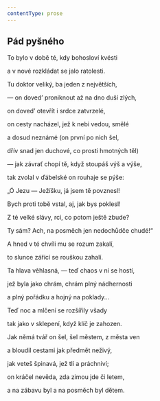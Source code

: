 ```yaml
---
contentType: prose
---
```


## Pád pyšného

To bylo v době té, kdy bohosloví kvésti

a v nové rozkládat se jalo ratolesti.

Tu doktor veliký, ba jeden z největších,

— on doved’ proniknout až na dno duší zlých,

on doved’ otevřít i srdce zatvrzelé,

on cesty nacházel, jež k nebi vedou, smělé

a dosud neznámé (on první po nich šel,

dřív snad jen duchové, co prosti hmotných těl)

— jak závrať chopí tě, když stoupáš výš a výše,

tak zvolal v ďábelské on rouhaje se pýše:

„Ó Jezu — Ježíšku, já jsem tě povznesl!

Bych proti tobě vstal, aj, jak bys poklesl!

Z té velké slávy, rci, co potom ještě zbude?

Ty sám? Ach, na posměch jen nedochůdče chudé!“

A hned v té chvíli mu se rozum zakalí,

to slunce zářící se rouškou zahalí.

Ta hlava věhlasná, — teď chaos v ní se hostí,

jež byla jako chrám, chrám plný nádhernosti

a plný pořádku a hojný na poklady...

Teď noc a mlčení se rozšířily všady

tak jako v sklepení, když klíč je zahozen.

Jak němá tvář on šel, šel městem, z města ven

a bloudil cestami jak předmět neživý,

jak veteš špinavá, jež tlí a práchniví;

on kráčel nevěda, zda zimou jde či letem,

a na zábavu byl a na posměch byl dětem.
